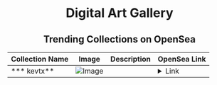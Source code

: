 <div align="center">

# Digital Art Gallery

## Trending Collections on OpenSea

| Collection Name                       | Image                                                                                     | Description                       | OpenSea Link                                                                                          |
|---------------------------------------|-------------------------------------------------------------------------------------------|-----------------------------------|--------------------------------------------------------------------------------------------------------|
| *** kevtx** | ![Image](https://i.seadn.io/s/raw/files/7165cf18862d83c2bab2d527a9ca5c16.png?w=500&auto=format?w=200&auto=format) |  | <details><summary>Link</summary>[* kevtx](https://opensea.io/collection/kevtx)</details> |

</div>